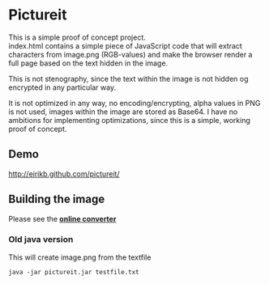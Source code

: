Pictureit
===
This is a simple proof of concept project. <br>
index.html contains a simple piece of JavaScript code that will extract characters from image.png (RGB-values) and make the browser render a full page based on the text hidden in the image.

This is not stenography, since the text within the image is not hidden og encrypted in any particular way.

It is not optimized in any way, no encoding/encrypting, alpha values in PNG is not used, images within the image are stored as Base64. I have no ambitions for implementing optimizations, since this is a simple, working proof of concept.

Demo
---
http://eirikb.github.com/pictureit/

Building the image
---

Please see the __[online converter](http://eirikb.github.com/pictureit/converter)__

### Old java version
This will create image.png from the textfile

    java -jar pictureit.jar testfile.txt  


